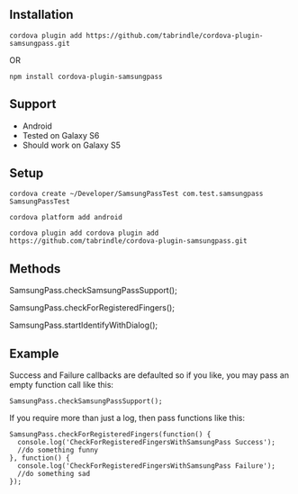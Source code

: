 ## Installation

```cordova plugin add https://github.com/tabrindle/cordova-plugin-samsungpass.git```

OR 

```npm install cordova-plugin-samsungpass```

## Support
- Android
- Tested on Galaxy S6
- Should work on Galaxy S5

## Setup

  ```cordova create ~/Developer/SamsungPassTest com.test.samsungpass SamsungPassTest```
  
  ```cordova platform add android```
  
  ```cordova plugin add cordova plugin add https://github.com/tabrindle/cordova-plugin-samsungpass.git```

## Methods

SamsungPass.checkSamsungPassSupport();

SamsungPass.checkForRegisteredFingers();

SamsungPass.startIdentifyWithDialog();

## Example

Success and Failure callbacks are defaulted so if you like, you may pass an empty function call like this:

```
SamsungPass.checkSamsungPassSupport();
```

If you require more than just a log, then pass functions like this:

```
SamsungPass.checkForRegisteredFingers(function() {
  console.log('CheckForRegisteredFingersWithSamsungPass Success');
  //do something funny
}, function() {
  console.log('CheckForRegisteredFingersWithSamsungPass Failure');
  //do something sad
});
```

